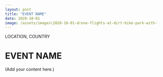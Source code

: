 ```yaml
---
layout: post
title: "EVENT NAME"
date: 2020-10-01
image: /assets/images\2020-10-01-drone-flights-at-dirt-bike-park-with-family/pic01.jpg
---
```


<span class="date">LOCATION, COUNTRY</span>

# EVENT NAME

(Add your content here.)
